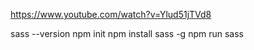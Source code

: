 
https://www.youtube.com/watch?v=Ylud51jTVd8

sass --version
npm init
npm install sass -g
npm run sass
